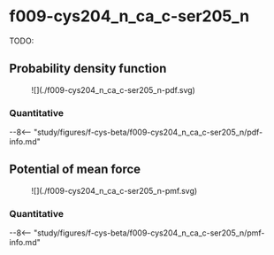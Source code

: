 # f009-cys204_n_ca_c-ser205_n

TODO:

## Probability density function

<figure markdown>
![](./f009-cys204_n_ca_c-ser205_n-pdf.svg)
</figure>

### Quantitative

--8<-- "study/figures/f-cys-beta/f009-cys204_n_ca_c-ser205_n/pdf-info.md"

## Potential of mean force

<figure markdown>
![](./f009-cys204_n_ca_c-ser205_n-pmf.svg)
</figure>

### Quantitative

--8<-- "study/figures/f-cys-beta/f009-cys204_n_ca_c-ser205_n/pmf-info.md"
